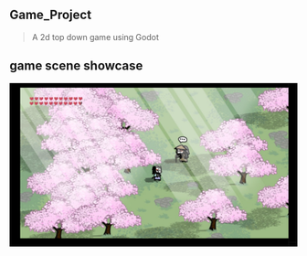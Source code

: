 ## Game_Project
> A 2d top down game using Godot

## game scene showcase
![](https://github.com/WuJoe826/Game_Project_Showcase/blob/main/scene/%E8%9E%A2%E5%B9%95%E6%93%B7%E5%8F%96%E7%95%AB%E9%9D%A2%202025-04-08%20071206.png)
